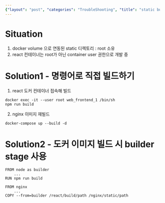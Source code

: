 ```yaml
---
{"layout": "post", "categories": "TroubleShooting", "title": "static build as root", "feature-img": "assets/img/feature_img.png"}
---
```

# Situation
1. docker volume 으로 연동된 static 디렉토리 : root 소유
2. react 컨테이너는 root가 아닌 container user 권한으로 개발 중

# Solution1 - 명령어로 직접 빌드하기
1. react 도커 컨테이너 접속해 빌드
```
docker exec -it --user root web_frontend_1 /bin/sh
npm run build
```

2. nginx 이미지 재빌드
```
docker-compose up --build -d
```

# Solution2 - 도커 이미지 빌드 시 builder stage 사용
```
FROM node as builder
    ...
RUN npm run build

FROM nginx
    ...
COPY --from=builder /react/build/path /nginx/static/path
```


